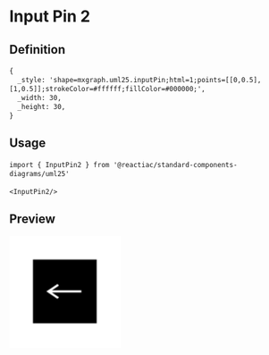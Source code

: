 # Input Pin 2

## Definition

```
{
  _style: 'shape=mxgraph.uml25.inputPin;html=1;points=[[0,0.5],[1,0.5]];strokeColor=#ffffff;fillColor=#000000;',
  _width: 30,
  _height: 30,
}
```

## Usage

```
import { InputPin2 } from '@reactiac/standard-components-diagrams/uml25'

<InputPin2/>
```

## Preview

<img src="./input-pin-2.png" width="200"/>
